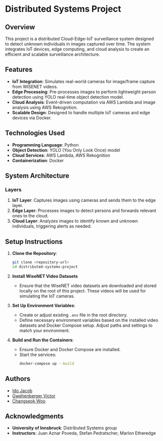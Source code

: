 
# Distributed Systems Project

## Overview

This project is a distributed Cloud-Edge-IoT surveillance system designed to detect unknown individuals in images captured over time. The system integrates IoT devices, edge computing, and cloud analysis to create an efficient and scalable surveillance architecture. 

## Features

- **IoT Integration**: Simulates real-world cameras for image/frame capture from WISENET videos.
- **Edge Processing**: Pre-processes images to perform lightweight person detection using YOLO real-time object detection model.
- **Cloud Analysis**: Event-driven computation via AWS Lambda and image analysis using AWS Rekognition.
- **Scalable Design**: Designed to handle multiple IoT cameras and edge devices via Docker. 

## Technologies Used

- **Programming Language**: Python
- **Object Detection**: YOLO (You Only Look Once) model
- **Cloud Services**: AWS Lambda, AWS Rekognition
- **Containerization**: Docker

## System Architecture

### Layers
1. **IoT Layer**: Captures images using cameras and sends them to the edge layer.
2. **Edge Layer**: Processes images to detect persons and forwards relevant ones to the cloud.
3. **Cloud Layer**: Analyzes images to identify known and unknown individuals, triggering alerts as needed.

## Setup Instructions

1. **Clone the Repository**:

   ```bash
   git clone <repository-url>
   cd distributed-systems-project
   ```

2. **Install WiseNET Video Datasets**

   - Ensure that the WiseNET video datasets are downloaded and stored locally on the root of this project. These videos will be used for simulating the IoT cameras.

2. **Set Up Environment Variables**:

   - Create or adjust existing `.env` file in the root directory.
   - Define necessary environment variables based on the installed video datasets and Docker Compose setup. Adjust paths and settings to match your environment.

3. **Build and Run the Containers**:

   - Ensure Docker and Docker Compose are installed.
   - Start the services:
     ```bash
     docker-compose up --build
     ```

## Authors

- [Ido Jacob](https://github.com/idojacob12)
- [Gwehenberger Victor](https://github.com/realMiyagi)
- [Changseok Woo]()

## Acknowledgments

- **University of Innsbruck**: Distributed Systems group
- **Instructors**: Juan Aznar Poveda, Stefan Pedratscher, Marlon Etheredge